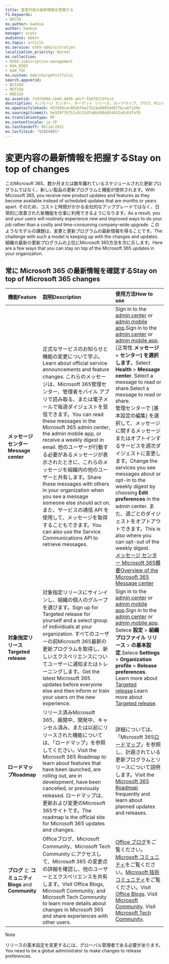 ```yaml
---
title: 変更内容の最新情報を把握する
f1.keywords:
- NOCSH
ms.author: kwekua
author: kwekua
manager: scotv
audience: Admin
ms.topic: article
ms.service: o365-administration
localization_priority: Normal
ms.collection:
- M365-subscription-management
- Adm_O365
- Adm_TOC
ms.custom: AdminSurgePortfolio
search.appverid:
- BCS160
- MET150
- MOE150
ms.assetid: 719f4904-cbdd-4889-a0cf-fbd7837dfecd
description: メッセージ センター、ターゲット リリース、ロードマップ、ブログ、Microsoft 365を使用して、最新の更新プログラムをCommunity。
ms.openlocfilehash: d37680c4c0036f6e27619a09954d0776ca071e9e
ms.sourcegitcommit: be929f79751c0c52dfa6bd98a854432a0c63faf0
ms.translationtype: MT
ms.contentlocale: ja-JP
ms.lasthandoff: 06/14/2021
ms.locfileid: "52924601"
---
```

# <a name="stay-on-top-of-changes"></a><span data-ttu-id="a96de-103">変更内容の最新情報を把握する</span><span class="sxs-lookup"><span data-stu-id="a96de-103">Stay on top of changes</span></span>

<span data-ttu-id="a96de-104">このMicrosoft 365、数か月または数年離れているスケジュールされた更新プログラムではなく、新しい製品の更新プログラムと機能が提供されます。</span><span class="sxs-lookup"><span data-stu-id="a96de-104">With Microsoft 365, you receive new product updates and features as they become available instead of scheduled updates that are months or years apart.</span></span> <span data-ttu-id="a96de-105">そのため、コストと時間がかかる全社的なアップグレードではなく、日常的に改善された新機能を仕事に利用できるようになります。</span><span class="sxs-lookup"><span data-stu-id="a96de-105">As a result, you and your users will routinely experience new and improved ways to do your job rather than a costly and time-consuming company-wide upgrade.</span></span> <span data-ttu-id="a96de-106">このようなモデルの課題は、変更と更新プログラムの最新情報を得ることです。</span><span class="sxs-lookup"><span data-stu-id="a96de-106">The challenge with such a model is keeping up with the changes and updates.</span></span> <span data-ttu-id="a96de-107">組織の最新の更新プログラムの上位にMicrosoft 365方法を次に示します。</span><span class="sxs-lookup"><span data-stu-id="a96de-107">Here are a few ways that you can stay on top of the Microsoft 365 updates in your organization.</span></span>

## <a name="stay-on-top-of-microsoft-365-changes"></a><span data-ttu-id="a96de-108">常に Microsoft 365 の最新情報を確認する</span><span class="sxs-lookup"><span data-stu-id="a96de-108">Stay on top of Microsoft 365 changes</span></span>

|<span data-ttu-id="a96de-109">機能</span><span class="sxs-lookup"><span data-stu-id="a96de-109">Feature</span></span>|<span data-ttu-id="a96de-110">説明</span><span class="sxs-lookup"><span data-stu-id="a96de-110">Description</span></span>|<span data-ttu-id="a96de-111">使用方法</span><span class="sxs-lookup"><span data-stu-id="a96de-111">How to use</span></span>|
|:-----|:-----|:-----|
|<span data-ttu-id="a96de-112">**メッセージ センター**</span><span class="sxs-lookup"><span data-stu-id="a96de-112">**Message center**</span></span> <br/> |<span data-ttu-id="a96de-113">正式なサービスのお知らせと機能の変更について学ぶ。</span><span class="sxs-lookup"><span data-stu-id="a96de-113">Learn about official service announcements and feature changes.</span></span> <span data-ttu-id="a96de-114">これらのメッセージは、Microsoft 365管理センター、管理者モバイル アプリで読み取る、または電子メールで毎週ダイジェストを受信できます。</span><span class="sxs-lookup"><span data-stu-id="a96de-114">You can read these messages in the Microsoft 365 admin center, the admin mobile app, or receive a weekly digest in email.</span></span> <span data-ttu-id="a96de-115">他のユーザーが行動する必要があるメッセージが表示されたときに、これらのメッセージを組織内の他のユーザーと共有します。</span><span class="sxs-lookup"><span data-stu-id="a96de-115">Share these messages with others in your organization when you see a message someone else should act on.</span></span> <span data-ttu-id="a96de-116">また、サービスの通信 API を使用して、メッセージを取得することもできます。</span><span class="sxs-lookup"><span data-stu-id="a96de-116">You can also use the Service Communications API to retrieve messages.</span></span>  <br/> |<span data-ttu-id="a96de-117">Sign in to the [admin center](../admin-overview/about-the-admin-center.md) or [admin mobile app](../admin-overview/admin-mobile-app.md).</span><span class="sxs-lookup"><span data-stu-id="a96de-117">Sign in to the [admin center](../admin-overview/about-the-admin-center.md) or [admin mobile app](../admin-overview/admin-mobile-app.md).</span></span> <span data-ttu-id="a96de-118">[正常性 **メッセージ** \> **センター] を選択します**。</span><span class="sxs-lookup"><span data-stu-id="a96de-118">Select **Health** \> **Message center**.</span></span> <span data-ttu-id="a96de-119">Select a message to read or share.</span><span class="sxs-lookup"><span data-stu-id="a96de-119">Select a message to read or share.</span></span>  <br/> <span data-ttu-id="a96de-120">管理センターで [基本設定の編集] を選択して、メッセージに関するメッセージまたはオプトインするサービスを週次ダイジェストに変更します。</span><span class="sxs-lookup"><span data-stu-id="a96de-120">Change the services you see messages about or opt-in to the weekly digest by choosing **Edit preferences** in the admin center.</span></span> <span data-ttu-id="a96de-121">また、週ごとのダイジェストをオプトアウトできます。</span><span class="sxs-lookup"><span data-stu-id="a96de-121">This is also where you can opt-out of the weekly digest.</span></span>  <br/> [<span data-ttu-id="a96de-122">メッセージ センター Microsoft 365概要</span><span class="sxs-lookup"><span data-stu-id="a96de-122">Overview of the Microsoft 365 Message center</span></span>](message-center.md) <br/> |
|<span data-ttu-id="a96de-123">**対象指定リリース**</span><span class="sxs-lookup"><span data-stu-id="a96de-123">**Targeted release**</span></span> <br/> |<span data-ttu-id="a96de-124">対象指定リリースにサインインし、組織の個人のグループを選びます。</span><span class="sxs-lookup"><span data-stu-id="a96de-124">Sign up for Targeted release for yourself and a select group of individuals at your organization.</span></span> <span data-ttu-id="a96de-125">すべてのユーザーの前Microsoft 365最新の更新プログラムを取得し、新しいエクスペリエンスについてユーザーに通知またはトレーニングします。</span><span class="sxs-lookup"><span data-stu-id="a96de-125">Get the latest Microsoft 365 updates before everyone else and then inform or train your users on the new experience.</span></span>  <br/> |<span data-ttu-id="a96de-126">Sign in to the [admin center](../admin-overview/about-the-admin-center.md) or [admin mobile app](../admin-overview/admin-mobile-app.md).</span><span class="sxs-lookup"><span data-stu-id="a96de-126">Sign in to the [admin center](../admin-overview/about-the-admin-center.md) or [admin mobile app](../admin-overview/admin-mobile-app.md).</span></span> <span data-ttu-id="a96de-127">Selece **設定** \> **組織プロファイル リリース** \> **の基本設定**.</span><span class="sxs-lookup"><span data-stu-id="a96de-127">Selece **Settings** \> **Organization profile** \> **Release preferences**.</span></span> <span data-ttu-id="a96de-128">Learn more about [Targeted release](release-options-in-office-365.md).</span><span class="sxs-lookup"><span data-stu-id="a96de-128">Learn more about [Targeted release](release-options-in-office-365.md).</span></span>  <br/> |
|<span data-ttu-id="a96de-129">**ロードマップ**</span><span class="sxs-lookup"><span data-stu-id="a96de-129">**Roadmap**</span></span> <br/> |<span data-ttu-id="a96de-130">リリース済みMicrosoft 365、展開中、開発中、キャンセル済み、または以前にリリースされた機能については、「ロードマップ」を参照してください。</span><span class="sxs-lookup"><span data-stu-id="a96de-130">Visit the Microsoft 365 Roadmap to learn about features that have been launched, are rolling out, are in development, have been cancelled, or previously released.</span></span> <span data-ttu-id="a96de-131">ロードマップは、更新および変更のMicrosoft 365サイトです。</span><span class="sxs-lookup"><span data-stu-id="a96de-131">The roadmap is the official site for Microsoft 365 updates and changes.</span></span>  <br/> |<span data-ttu-id="a96de-132">詳細については、「Microsoft 365[ロードマップ](https://www.microsoft.com/microsoft-365/roadmap)」を参照し、計画されている更新プログラムとリリースについて説明します。</span><span class="sxs-lookup"><span data-stu-id="a96de-132">Visit the [Microsoft 365 Roadmap](https://www.microsoft.com/microsoft-365/roadmap) frequently and learn about planned updates and releases.</span></span>  <br/> |
|<span data-ttu-id="a96de-133">**ブログ** と **コミュニティ**</span><span class="sxs-lookup"><span data-stu-id="a96de-133">**Blogs** and **Community**</span></span> <br/> |<span data-ttu-id="a96de-134">Officeブログ、Microsoft Community、Microsoft Tech Community にアクセスして、Microsoft 365 の変更点の詳細を確認し、他のユーザーとエクスペリエンスを共有します。</span><span class="sxs-lookup"><span data-stu-id="a96de-134">Visit Office Blogs, Microsoft Community, and Microsoft Tech Community to learn more details about changes in Microsoft 365 and share experiences with other users.</span></span>  <br/> |<span data-ttu-id="a96de-p108">[Office ブログ](https://www.microsoft.com/en-us/microsoft-365/blog/)をご覧ください。[Microsoft コミュニティ](https://answers.microsoft.com)をご覧ください。[Microsoft 技術コミュニティ](https://techcommunity.microsoft.com)をご覧ください。</span><span class="sxs-lookup"><span data-stu-id="a96de-p108">Visit [Office Blogs](https://www.microsoft.com/en-us/microsoft-365/blog/). Visit [Microsoft Community](https://answers.microsoft.com). Visit [Microsoft Tech Community](https://techcommunity.microsoft.com).  </span></span><br/> |

> [!NOTE]
> <span data-ttu-id="a96de-138">リリースの基本設定を変更するには、グローバル管理者である必要があります。</span><span class="sxs-lookup"><span data-stu-id="a96de-138">You need to be a global administrator to make changes to release preferences.</span></span>
